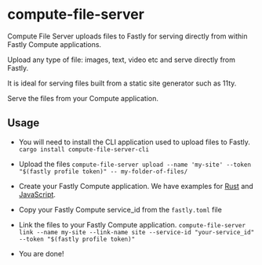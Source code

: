 # compute-file-server

Compute File Server uploads files to Fastly for serving directly from within Fastly Compute applications.

Upload any type of file: images, text, video etc and serve directly from Fastly.

It is ideal for serving files built from a static site generator such as 11ty.

Serve the files from your Compute application.

## Usage

- You will need to install the CLI application used to upload files to Fastly. `cargo install compute-file-server-cli`
- Upload the files `compute-file-server upload --name 'my-site' --token "$(fastly profile token)" -- my-folder-of-files/`
- Create your Fastly Compute application. We have examples for [Rust](./examples/rust/) and [JavaScript](./examples/javascript/).
- Copy your Fastly Compute service_id from the `fastly.toml` file
- Link the files to your Fastly Compute application. `compute-file-server link --name my-site --link-name site --service-id "your-service_id" --token "$(fastly profile token)"`

- You are done!

